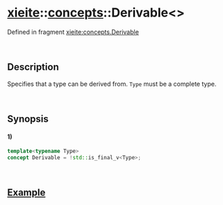 # [xieite](../../xieite.md)\:\:[concepts](../../concepts.md)\:\:Derivable\<\>
Defined in fragment [xieite:concepts.Derivable](../../../src/concepts/derivable.cpp)

&nbsp;

## Description
Specifies that a type can be derived from. `Type` must be a complete type.

&nbsp;

## Synopsis
#### 1)
```cpp
template<typename Type>
concept Derivable = !std::is_final_v<Type>;
```

&nbsp;

## [Example](https://en.cppreference.com/w/cpp/types/is_final#Example)

